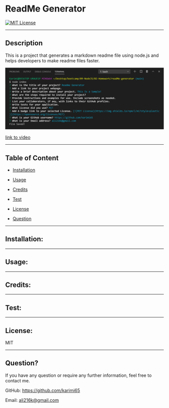 # ReadMe Generator

  [![MIT License](https://img.shields.io/npm/l/mi?style=plastic)](https://opensource.org/licenses/MIT)


  ---
  ## Description
  This is a project that generates a markdown readme file using node.js and helps developers to make readme files faster. 

  ![screenshot](./assets/Screenshot.JPG)

  [link to video](https://drive.google.com/file/d/1fKS2tMofPym1Kpziffv2MhgYo6qrcmpy/view?usp=sharing)

  ---
  ## Table of Content
  * [Installation](#Installation)

  * [Usage](#Usage)

  * [Credits](#Credits)

  * [Test](#Test)

  * [License](#License)

  * [Question](#Question)



  ---
  ## Installation:
   
  

  ---
  ## Usage:
  
   

  ---
  ## Credits:
  
  

  ---
  ## Test:
  
  

  ---
  ## License:
  MIT
  

  --- 
  ## Question?
  If you have any question or require any further information, feel free to contact me. 

  GitHub: https://github.com/karimi65

  Email: ali216k@gmail.com
